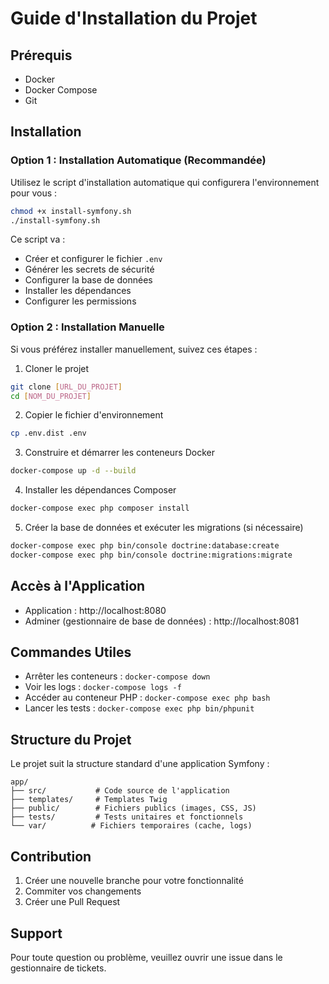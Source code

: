 # Guide d'Installation du Projet

## Prérequis

- Docker
- Docker Compose
- Git

## Installation

### Option 1 : Installation Automatique (Recommandée)

Utilisez le script d'installation automatique qui configurera l'environnement pour vous :

```bash
chmod +x install-symfony.sh
./install-symfony.sh
```

Ce script va :

- Créer et configurer le fichier `.env`
- Générer les secrets de sécurité
- Configurer la base de données
- Installer les dépendances
- Configurer les permissions

### Option 2 : Installation Manuelle

Si vous préférez installer manuellement, suivez ces étapes :

1. Cloner le projet

```bash
git clone [URL_DU_PROJET]
cd [NOM_DU_PROJET]
```

2. Copier le fichier d'environnement

```bash
cp .env.dist .env
```

3. Construire et démarrer les conteneurs Docker

```bash
docker-compose up -d --build
```

4. Installer les dépendances Composer

```bash
docker-compose exec php composer install
```

5. Créer la base de données et exécuter les migrations (si nécessaire)

```bash
docker-compose exec php bin/console doctrine:database:create
docker-compose exec php bin/console doctrine:migrations:migrate
```

## Accès à l'Application

- Application : http://localhost:8080
- Adminer (gestionnaire de base de données) : http://localhost:8081

## Commandes Utiles

- Arrêter les conteneurs : `docker-compose down`
- Voir les logs : `docker-compose logs -f`
- Accéder au conteneur PHP : `docker-compose exec php bash`
- Lancer les tests : `docker-compose exec php bin/phpunit`

## Structure du Projet

Le projet suit la structure standard d'une application Symfony :

```
app/
├── src/           # Code source de l'application
├── templates/     # Templates Twig
├── public/        # Fichiers publics (images, CSS, JS)
├── tests/         # Tests unitaires et fonctionnels
└── var/          # Fichiers temporaires (cache, logs)
```

## Contribution

1. Créer une nouvelle branche pour votre fonctionnalité
2. Commiter vos changements
3. Créer une Pull Request

## Support

Pour toute question ou problème, veuillez ouvrir une issue dans le gestionnaire de tickets.

